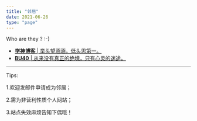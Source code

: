 ```yaml
---
title: "邻居"
date: 2021-06-26
type: "page"
---
```


Who are they ?  :-)

 - [**学神博客** | 举头望涵涵，低头思第一。][1]
 - [**BU40** | 从来没有真正的绝境，只有心灵的迷途。][2]

  [1]: https://www.dffzmxj.com
  [2]: https://www.bu40.com

----------

Tips:

1.欢迎发邮件申请成为邻居；

2.需为非营利性质个人网站；

3.站点失效麻烦告知下偶哦！
